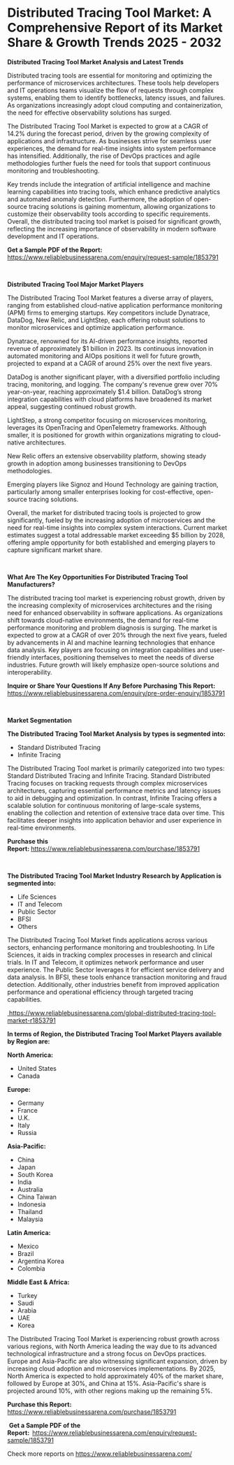 <p><h1>Distributed Tracing Tool Market: A Comprehensive Report of its Market Share & Growth Trends 2025 - 2032</h1></p><p><strong>Distributed Tracing Tool Market Analysis and Latest Trends</strong></p>
<p><p>Distributed tracing tools are essential for monitoring and optimizing the performance of microservices architectures. These tools help developers and IT operations teams visualize the flow of requests through complex systems, enabling them to identify bottlenecks, latency issues, and failures. As organizations increasingly adopt cloud computing and containerization, the need for effective observability solutions has surged.</p><p>The Distributed Tracing Tool Market is expected to grow at a CAGR of 14.2% during the forecast period, driven by the growing complexity of applications and infrastructure. As businesses strive for seamless user experiences, the demand for real-time insights into system performance has intensified. Additionally, the rise of DevOps practices and agile methodologies further fuels the need for tools that support continuous monitoring and troubleshooting.</p><p>Key trends include the integration of artificial intelligence and machine learning capabilities into tracing tools, which enhance predictive analytics and automated anomaly detection. Furthermore, the adoption of open-source tracing solutions is gaining momentum, allowing organizations to customize their observability tools according to specific requirements. Overall, the distributed tracing tool market is poised for significant growth, reflecting the increasing importance of observability in modern software development and IT operations.</p></p>
<p><strong>Get a Sample PDF of the Report:&nbsp;</strong> <a href="https://www.reliablebusinessarena.com/enquiry/request-sample/1853791?utm_campaign=3042&utm_medium=2&utm_source=Github&utm_content=ia&utm_term=27032025&utm_id=distributed-tracing-tool">https://www.reliablebusinessarena.com/enquiry/request-sample/1853791</a></p>
<p>&nbsp;</p>
<p><strong>Distributed Tracing Tool Major Market Players</strong></p>
<p><p>The Distributed Tracing Tool Market features a diverse array of players, ranging from established cloud-native application performance monitoring (APM) firms to emerging startups. Key competitors include Dynatrace, DataDog, New Relic, and LightStep, each offering robust solutions to monitor microservices and optimize application performance.</p><p>Dynatrace, renowned for its AI-driven performance insights, reported revenue of approximately $1 billion in 2023. Its continuous innovation in automated monitoring and AIOps positions it well for future growth, projected to expand at a CAGR of around 25% over the next five years.</p><p>DataDog is another significant player, with a diversified portfolio including tracing, monitoring, and logging. The company's revenue grew over 70% year-on-year, reaching approximately $1.4 billion. DataDog’s strong integration capabilities with cloud platforms have broadened its market appeal, suggesting continued robust growth.</p><p>LightStep, a strong competitor focusing on microservices monitoring, leverages its OpenTracing and OpenTelemetry frameworks. Although smaller, it is positioned for growth within organizations migrating to cloud-native architectures. </p><p>New Relic offers an extensive observability platform, showing steady growth in adoption among businesses transitioning to DevOps methodologies. </p><p>Emerging players like Signoz and Hound Technology are gaining traction, particularly among smaller enterprises looking for cost-effective, open-source tracing solutions. </p><p>Overall, the market for distributed tracing tools is projected to grow significantly, fueled by the increasing adoption of microservices and the need for real-time insights into complex system interactions. Current market estimates suggest a total addressable market exceeding $5 billion by 2028, offering ample opportunity for both established and emerging players to capture significant market share.</p></p>
<p>&nbsp;</p>
<p><strong>What Are The Key Opportunities For Distributed Tracing Tool Manufacturers?</strong></p>
<p><p>The distributed tracing tool market is experiencing robust growth, driven by the increasing complexity of microservices architectures and the rising need for enhanced observability in software applications. As organizations shift towards cloud-native environments, the demand for real-time performance monitoring and problem diagnosis is surging. The market is expected to grow at a CAGR of over 20% through the next five years, fueled by advancements in AI and machine learning technologies that enhance data analysis. Key players are focusing on integration capabilities and user-friendly interfaces, positioning themselves to meet the needs of diverse industries. Future growth will likely emphasize open-source solutions and interoperability.</p></p>
<p><strong>Inquire or Share Your Questions If Any Before Purchasing This Report:</strong> <a href="https://www.reliablebusinessarena.com/enquiry/pre-order-enquiry/1853791?utm_campaign=3042&utm_medium=2&utm_source=Github&utm_content=ia&utm_term=27032025&utm_id=distributed-tracing-tool">https://www.reliablebusinessarena.com/enquiry/pre-order-enquiry/1853791</a></p>
<p>&nbsp;</p>
<p><strong>Market Segmentation</strong></p>
<p><strong>The Distributed Tracing Tool Market Analysis by types is segmented into:</strong></p>
<p><ul><li>Standard Distributed Tracing</li><li>Infinite Tracing</li></ul></p>
<p><p>The Distributed Tracing Tool market is primarily categorized into two types: Standard Distributed Tracing and Infinite Tracing. Standard Distributed Tracing focuses on tracking requests through complex microservices architectures, capturing essential performance metrics and latency issues to aid in debugging and optimization. In contrast, Infinite Tracing offers a scalable solution for continuous monitoring of large-scale systems, enabling the collection and retention of extensive trace data over time. This facilitates deeper insights into application behavior and user experience in real-time environments.</p></p>
<p><strong>Purchase this Report:&nbsp;</strong><a href="https://www.reliablebusinessarena.com/purchase/1853791?utm_campaign=3042&utm_medium=2&utm_source=Github&utm_content=ia&utm_term=27032025&utm_id=distributed-tracing-tool">https://www.reliablebusinessarena.com/purchase/1853791</a></p>
<p>&nbsp;</p>
<p><strong>The Distributed Tracing Tool Market Industry Research by Application is segmented into:</strong></p>
<p><ul><li>Life Sciences</li><li>IT and Telecom</li><li>Public Sector</li><li>BFSI</li><li>Others</li></ul></p>
<p><p>The Distributed Tracing Tool Market finds applications across various sectors, enhancing performance monitoring and troubleshooting. In Life Sciences, it aids in tracking complex processes in research and clinical trials. In IT and Telecom, it optimizes network performance and user experience. The Public Sector leverages it for efficient service delivery and data analysis. In BFSI, these tools enhance transaction monitoring and fraud detection. Additionally, other industries benefit from improved application performance and operational efficiency through targeted tracing capabilities.</p></p>
<p><a href="https://www.reliablebusinessarena.com/global-distributed-tracing-tool-market-r1853791?utm_campaign=3042&utm_medium=2&utm_source=Github&utm_content=ia&utm_term=27032025&utm_id=distributed-tracing-tool">&nbsp;https://www.reliablebusinessarena.com/global-distributed-tracing-tool-market-r1853791</a></p>
<p><strong>In terms of Region, the Distributed Tracing Tool Market Players available by Region are:</strong></p>
<p>
    <p> <strong> North America: </strong>
        <ul>
            <li>United States</li>
            <li>Canada</li>
        </ul>
        </p> 
    <p> <strong> Europe: </strong>
        <ul>
            <li>Germany</li>
            <li>France</li>
            <li>U.K.</li>
            <li>Italy</li>
            <li>Russia</li>
        </ul>
        </p> 
    <p> <strong> Asia-Pacific: </strong>
        <ul>
            <li>China</li>
            <li>Japan</li>
            <li>South Korea</li>
            <li>India</li>
            <li>Australia</li>
            <li>China Taiwan</li>
            <li>Indonesia</li>
            <li>Thailand</li>
            <li>Malaysia</li>
        </ul>
        </p> 
    <p> <strong> Latin America: </strong>
        <ul>
            <li>Mexico</li>
            <li>Brazil</li>
            <li>Argentina Korea</li>
            <li>Colombia</li>
        </ul>
        </p> 
    <p> <strong> Middle East & Africa: </strong>
        <ul>
            <li>Turkey</li>
            <li>Saudi</li>
            <li>Arabia</li>
            <li>UAE</li>
            <li>Korea</li>
        </ul>
    </p>
    </p>
<p><p>The Distributed Tracing Tool Market is experiencing robust growth across various regions, with North America leading the way due to its advanced technological infrastructure and a strong focus on DevOps practices. Europe and Asia-Pacific are also witnessing significant expansion, driven by increasing cloud adoption and microservices implementations. By 2025, North America is expected to hold approximately 40% of the market share, followed by Europe at 30%, and China at 15%. Asia-Pacific's share is projected around 10%, with other regions making up the remaining 5%.</p></p>
<p><strong>Purchase this Report: </strong><a href="https://www.reliablebusinessarena.com/purchase/1853791?utm_campaign=3042&utm_medium=2&utm_source=Github&utm_content=ia&utm_term=27032025&utm_id=distributed-tracing-tool">https://www.reliablebusinessarena.com/purchase/1853791</a></p>
<p>&nbsp;<strong>Get a Sample PDF of the Report:&nbsp;&nbsp;</strong><a href="https://www.reliablebusinessarena.com/enquiry/request-sample/1853791?utm_campaign=3042&utm_medium=2&utm_source=Github&utm_content=ia&utm_term=27032025&utm_id=distributed-tracing-tool">https://www.reliablebusinessarena.com/enquiry/request-sample/1853791</a></p>
<p><strong></strong></p>
<p>Check more reports on <a href="https://www.reliablebusinessarena.com/?utm_campaign=3042&utm_medium=2&utm_source=Github&utm_content=ia&utm_term=27032025&utm_id=distributed-tracing-tool">https://www.reliablebusinessarena.com/</a></p>